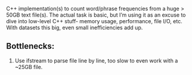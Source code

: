C++ implementation(s) to count word/phrase frequencies from a huge > 50GB text file(s). The actual task is basic, but I’m using it as an excuse to dive into low-level C++ stuff- memory usage, performance, file I/O, etc. With datasets this big, even small inefficiencies add up.

## Bottlenecks:
1. Use ifstream to parse file line by line, too slow to even work with a ~25GB file.

